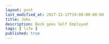 ```yaml
---
layout: post
last_modified_at: 2017-12-17T19:00:00-00:00
title: Jobs
description: Beck goes Self Employed
tags: [ life ]
published: true
---
```


